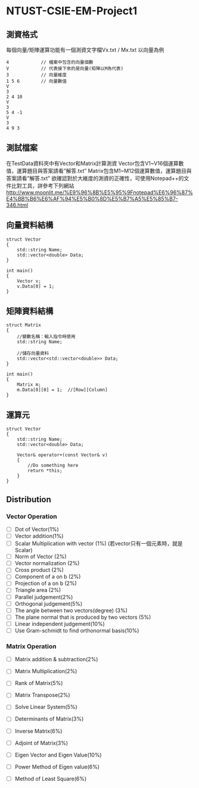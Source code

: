 # NTUST-CSIE-EM-Project1

## 測資格式
每個向量/矩陣運算功能有一個測資文字檔Vx.txt / Mx.txt
以向量為例

```
4            // 檔案中包含的向量個數
V            // 代表接下來的是向量(矩陣以M為代表)
3            // 向量維度
1 5 6        // 向量數值
V
3
2 4 10
V
3
5 4 -1
V
3
4 9 3

```

## 測試檔案
在TestData資料夾中有Vector和Matrix計算測資
Vector包含V1~V16個運算數值，運算題目與答案請看”解答.txt”
Matrix包含M1~M12個運算數值，運算題目與答案請看”解答.txt”
欲確認對於大維度的測資的正確性，可使用Notepad++的文件比對工具，詳參考下列網站
http://www.moonlit.me/%E9%96%8B%E5%95%9Fnotepad%E6%96%87%E4%BB%B6%E6%AF%94%E5%B0%8D%E5%B7%A5%E5%85%B7-346.html

## 向量資料結構
```language=C++
struct Vector
{
    std::string Name;
    std::vector<double> Data;
}

int main()
{
    Vector v;
    v.Data[0] = 1;
}
```

## 矩陣資料結構
```language=C++
struct Matrix
{
    //變數名稱：輸入指令時使用
    std::string Name;
    
    //儲存向量資料
    std::vector<std::vector<double>> Data;  
}

int main()
{
    Matrix m;
    m.Data[0][0] = 1;  //[Row][Column]
}

```
## 運算元
```language=C++
struct Vector
{
    std::string Name;
    std::vector<double> Data;
    
    Vector& operator+(const Vector& v)
    {
        //Do something here
        return *this;
    }
}
```

## Distribution

### Vector Operation
- [ ] Dot of Vector(1%)
- [ ] Vector addition(1%)
- [ ] Scalar Multiplication with vector (1%) (若vector只有一個元素時，就是Scalar)
- [ ] Norm of Vector (2%)
- [ ] Vector normalization (2%)
- [ ] Cross product (2%)
- [ ] Component of a on b (2%)
- [ ] Projection of a on b (2%)
- [ ] Triangle area (2%)
- [ ] Parallel judgement(2%)
- [ ] Orthogonal judgement(5%)
- [ ] The angle between two vectors(degree) (3%)
- [ ] The plane normal that is produced by two vectors (5%)
- [ ] Linear independent judgement(10%)
- [ ] Use Gram-schmidt to find orthonormal basis(10%)

### Matrix Operation
- [ ] Matrix addition & subtraction(2%)
- [ ] Matrix Multiplication(2%)
- [ ] Rank of Matrix(5%)
- [ ] Matrix Transpose(2%)
- [ ] Solve Linear System(5%)
- [ ] Determinants of Matrix(3%)
- [ ] Inverse Matrix(6%)
- [ ] Adjoint of Matrix(3%)
- [ ] Eigen Vector and Eigen Value(10%)
- [ ] Power Method of Eigen value(6%)
- [ ] Method of Least Square(6%)

